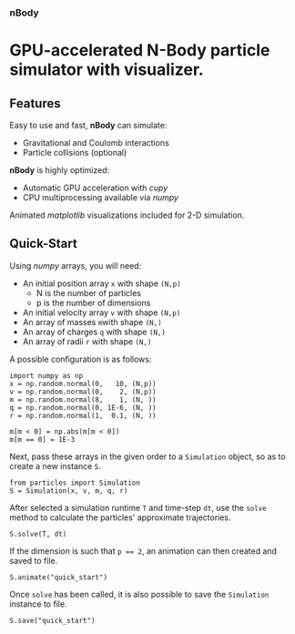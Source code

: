 ### nBody
# GPU-accelerated N-Body particle simulator with visualizer.

## Features

Easy to use and fast, **nBody** can simulate:

* Gravitational and Coulomb interactions
* Particle collisions (optional)

**nBody** is highly optimized:

* Automatic GPU acceleration with *cupy*
* CPU multiprocessing available via *numpy*

Animated *matplotlib* visualizations included for 2-D simulation.

## Quick-Start

Using *numpy* arrays, you will need:

* An initial position array ```x``` with shape ```(N,p)```
    * N is the number of particles
    * p is the number of dimensions
* An initial velocity array ```v``` with shape ```(N,p)```
* An array of masses ```m```with shape ```(N,)```
* An array of charges ```q``` with shape ```(N,)```
* An array of radii ```r``` with shape ```(N,)```

A possible configuration is as follows:

    import numpy as np
    x = np.random.normal(0,   10, (N,p))
    v = np.random.normal(0,    2, (N,p))
    m = np.random.normal(8,    1, (N, ))
    q = np.random.normal(0, 1E-6, (N, ))
    r = np.random.normal(1,  0.1, (N, ))

    m[m < 0] = np.abs(m[m < 0])
    m[m == 0] = 1E-3

Next, pass these arrays in the given order to a ```Simulation``` object, so as to create a new instance ```S```.

    from particles import Simulation
    S = Simulation(x, v, m, q, r)

After selected a simulation runtime ```T``` and time-step ```dt```, use the ```solve``` method to calculate the particles' approximate trajectories.

    S.solve(T, dt)

If the dimension is such that ```p == 2```, an animation can then created and saved to file.  

    S.animate("quick_start")

Once ```solve``` has been called, it is also possible to save the ```Simulation``` instance to file.

    S.save("quick_start")
